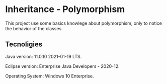 # Inheritance - Polymorphism
This project use some basics knowlege about polymorphism, only to notice the behavior of the classes.

Tecnoligies
---------------------------------------------
Java version: 11.0.10 2021-01-19 LTS.

Eclipse version: Enterprise Java Developers - 2020-12.

Operating System: Windows 10 Enterprise.
